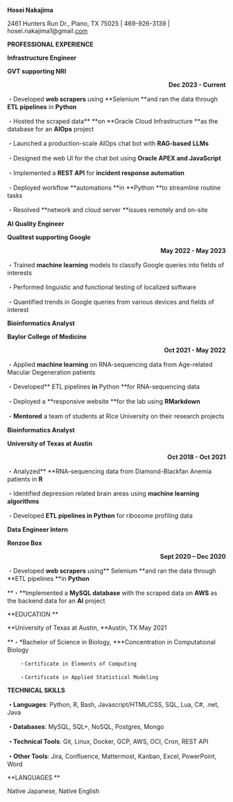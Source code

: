 <!-----



Conversion time: 0.57 seconds.


Using this Markdown file:

1. Paste this output into your source file.
2. See the notes and action items below regarding this conversion run.
3. Check the rendered output (headings, lists, code blocks, tables) for proper
   formatting and use a linkchecker before you publish this page.

Conversion notes:

* Docs to Markdown version 1.0β39
* Thu Oct 10 2024 15:40:56 GMT-0700 (PDT)
* Source doc: Resume IT 2024
----->


**Hosei Nakajima**

2461 Hunters Run Dr., Plano, TX 75025 | 469-926-3139 | hosei.nakajima1@gmail.[com](mailto:vyrms168@protonmail.com)

**PROFESSIONAL EXPERIENCE**

**Infrastructure Engineer**

**GVT supporting NRI**

<p style="text-align: right">
<strong>Dec 2023 - Current</strong></p>


・Developed **web scrapers** using **Selenium **and ran the data through **ETL pipelines** in **Python**

・Hosted the scraped data** **on **Oracle Cloud Infrastructure **as the database for an **AIOps** project

・Launched a production-scale AIOps chat bot with **RAG-based** **LLMs**

・Designed the web UI for the chat bot using **Oracle APEX **and** JavaScript**

・Implemented a **REST API** for **incident response automation**

・Deployed workflow **automations **in **Python **to streamline routine tasks

・Resolved **network and cloud server **issues remotely and on-site

**AI Quality Engineer**

**Qualitest supporting Google**

<p style="text-align: right">
<strong>May 2022 - May 2023</strong></p>


・Trained **machine learning** models to classify Google queries into fields of interests

・Performed linguistic and functional testing of localized software

・Quantified trends in Google queries from various devices and fields of interest

**Bioinformatics Analyst**

**Baylor College of Medicine**

<p style="text-align: right">
<strong>Oct 2021 - May 2022</strong></p>


・Applied **machine learning** on RNA-sequencing data from Age-related Macular Degeneration patients

・Developed** ETL pipelines **in** Python **for RNA-sequencing data

・Deployed a **responsive website **for the lab using **RMarkdown**

・**Mentored** a team of students at Rice University on their research projects

**Bioinformatics Analyst**

**University of Texas at Austin**

<p style="text-align: right">
<strong> Oct 2018 - Oct 2021</strong></p>


・Analyzed** **RNA-sequencing data from Diamond-Blackfan Anemia patients in **R**

・Identified depression related brain areas using **machine learning algorithms**

・Developed **ETL pipelines **in** Python** for ribosome profiling data

**Data Engineer Intern**

**Renzoe Box**

<p style="text-align: right">
<strong>  Sept 2020 – Dec 2020</strong></p>


・Developed **web scrapers** using** Selenium **and ran the data through **ETL pipelines **in **Python**

**・**Implemented a **MySQL database** with the scraped data on **AWS** as the backend data for an **AI** project

**EDUCATION	**

**University of Texas at Austin, **Austin, TX							          May 2021

**・*Bachelor of Science in Biology, ***Concentration in Computational Biology

        ・Certificate in Elements of Computing

        ・Certificate in Applied Statistical Modeling

**TECHNICAL SKILLS**

**・Languages**: Python, R, Bash, Javascript/HTML/CSS, SQL, Lua, C#, .net, Java

**・Databases**: MySQL, SQL+, NoSQL, Postgres, Mongo

**・Technical Tools**: Git, Linux, Docker, GCP, AWS, OCI, Cron, REST API

**・Other Tools**: Jira, Confluence, Mattermost, Kanban, Excel, PowerPoint, Word

**LANGUAGES	**

Native Japanese, Native English
